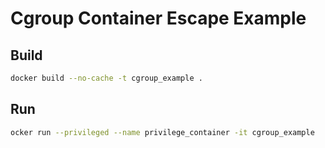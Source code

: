 # Cgroup Container Escape Example

## Build

```bash
docker build --no-cache -t cgroup_example .
```

## Run

```bash
ocker run --privileged --name privilege_container -it cgroup_example
```
